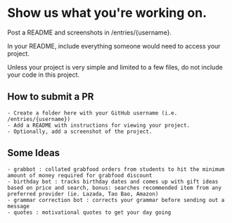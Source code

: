 # Show us what you're working on.

Post a README and screenshots in /entries/{username}.

In your README, include everything someone would need to access your project.

Unless your project is very simple and limited to a few files, do not include your code in this project.

## How to submit a PR
    - Create a folder here with your GitHub username (i.e. /entries/{username})
    - Add a README with instructions for viewing your project.
    - Optionally, add a screenshot of the project.

## Some Ideas
    - grabbot : collated grabfood orders from students to hit the minimum amount of money required for grabfood discount
    - birthday bot : tracks birthday dates and comes up with gift ideas based on price and search, bonus: searches recommended item from any preferred provider (ie. Lazada, Tao Bao, Amazon)
    - grammar correction bot : corrects your grammar before sending out a message
    - quotes : motivational quotes to get your day going
